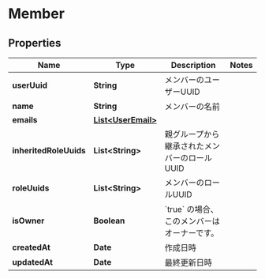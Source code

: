 

# Member


## Properties

| Name | Type | Description | Notes |
|------------ | ------------- | ------------- | -------------|
|**userUuid** | **String** | メンバーのユーザーUUID |  |
|**name** | **String** | メンバーの名前 |  |
|**emails** | [**List&lt;UserEmail&gt;**](UserEmail.md) |  |  |
|**inheritedRoleUuids** | **List&lt;String&gt;** | 親グループから継承されたメンバーのロールUUID |  |
|**roleUuids** | **List&lt;String&gt;** | メンバーのロールUUID |  |
|**isOwner** | **Boolean** | &#x60;true&#x60; の場合、このメンバーはオーナーです。 |  |
|**createdAt** | **Date** | 作成日時 |  |
|**updatedAt** | **Date** | 最終更新日時 |  |



